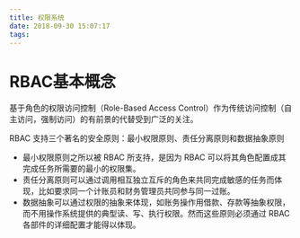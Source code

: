 ```yaml
---
title: 权限系统
date: 2018-09-30 15:07:17
tags:
---
```


# RBAC基本概念

基于角色的权限访问控制（Role-Based Access Control）作为传统访问控制（自主访问，强制访问）的有前景的代替受到广泛的关注。

RBAC 支持三个著名的安全原则：最小权限原则、责任分离原则和数据抽象原则

- 最小权限原则之所以被 RBAC 所支持，是因为 RBAC 可以将其角色配置成其完成任务所需要的最小的权限集。
- 责任分离原则可以通过调用相互独立互斥的角色来共同完成敏感的任务而体现，比如要求同一个计账员和财务管理员共同参与同一过账。
- 数据抽象可以通过权限的抽象来体现，如账务操作用借款、存款等抽象权限，而不用操作系统提供的典型读、写、执行权限。然而这些原则必须通过 RBAC 各部件的详细配置才能得以体现。


